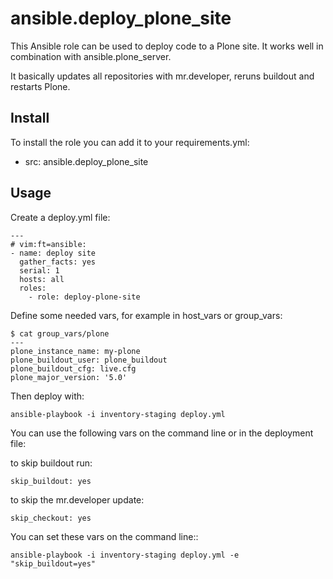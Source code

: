 # ansible.deploy_plone_site

This Ansible role can be used to deploy code to a Plone site.
It works well in combination with ansible.plone_server.

It basically updates all repositories with mr.developer, reruns buildout and restarts Plone.

## Install

To install the role you can add it to your requirements.yml:

   - src: ansible.deploy_plone_site

## Usage

Create a deploy.yml file:

    ---
    # vim:ft=ansible:
    - name: deploy site
      gather_facts: yes
      serial: 1
      hosts: all
      roles:
        - role: deploy-plone-site

Define some needed vars, for example in host_vars or group_vars:

    $ cat group_vars/plone
    ---
    plone_instance_name: my-plone
    plone_buildout_user: plone_buildout
    plone_buildout_cfg: live.cfg
    plone_major_version: '5.0'

Then deploy with:

    ansible-playbook -i inventory-staging deploy.yml

You can use the following vars on the command line or in the deployment file:

to skip buildout run:

    skip_buildout: yes

to skip the mr.developer update:

    skip_checkout: yes

You can set these vars on the command line::

    ansible-playbook -i inventory-staging deploy.yml -e "skip_buildout=yes"
